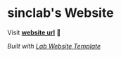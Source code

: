 
# sinclab's Website

Visit **[website url](#)** 🚀

_Built with [Lab Website Template](https://greene-lab.gitbook.io/lab-website-template-docs)_
